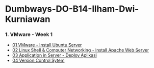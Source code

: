 # Dumbways-DO-B14-Ilham-Dwi-Kurniawan

### 1. VMware - Week 1

- [01 VMware - Install Ubuntu Server](https://github.com/ilhamdwik/Dumbways-DO-B14-Ilham-Dwi-Kurniawan/tree/master/week%201/1.%20VMWARE%20-%20Install%20Ubuntu%20Server)
- [02 Linux Shell & Computer Networking - Install Apache Web Server](https://github.com/ilhamdwik/Dumbways-DO-B14-Ilham-Dwi-Kurniawan/tree/master/week%201/2.%20Linux%20Shell%20%26%20Computer%20Networking)
- [03 Application in Server - Deploy Aplikasi](https://github.com/ilhamdwik/Dumbways-DO-B14-Ilham-Dwi-Kurniawan/tree/master/week%201/3.%20Application%20in%20Server)
- [04 Version Control Sytem](https://github.com/ilhamdwik/Dumbways-DO-B14-Ilham-Dwi-Kurniawan/tree/master/week%201/4.%20Version%20Control%20System)
